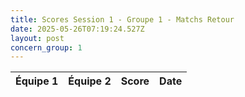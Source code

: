 ```yaml
---
title: Scores Session 1 - Groupe 1 - Matchs Retour
date: 2025-05-26T07:19:24.527Z
layout: post
concern_group: 1
---
```




| Équipe 1 | Équipe 2 | Score | Date |
|----------|----------|-------|------|

